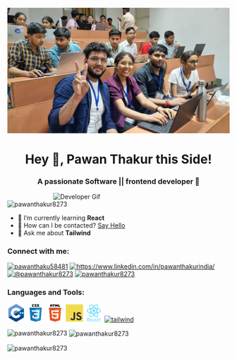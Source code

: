 ![logo](https://github.com/Pawanthakur8273/Pawanthakur8273/blob/main/coverphoto.jpg)
<h1 align="center">Hey 👋, Pawan Thakur this Side!</h1>
<h3 align="center">A passionate Software || frontend developer 🧡</h3>
<img src="https://user-images.githubusercontent.com/55389276/140866485-8fb1c876-9a8f-4d6a-98dc-08c4981eaf70.gif"
    alt="Developer Gif" align="right" width="400">

<p align="left"> <img
        src="https://komarev.com/ghpvc/?username=pawanthakur8273&label=Profile%20views&color=0e75b6&style=flat"
        alt="pawanthakur8273" /> </p>

<ul>
    <li>🌱 I’m currently learning <strong>React</strong></li>
    <li>🤝 How can I be contacted? <a href="https://linktr.ee/PawanthakurIndia">Say Hello</a></li>
    <li>💬 Ask me about <strong>Tailwind</strong></li>
</ul>

<h3>Connect with me:</h3>
<p>
    <a href="https://twitter.com/pawanthaku58481" target="_blank"><img
            src="https://raw.githubusercontent.com/rahuldkjain/github-profile-readme-generator/master/src/images/icons/Social/twitter.svg"
            alt="pawanthaku58481" height="30" width="40"></a>
    <a href="https://linkedin.com/in/https://www.linkedin.com/in/pawanthakurindia/" target="_blank"><img
            src="https://raw.githubusercontent.com/rahuldkjain/github-profile-readme-generator/master/src/images/icons/Social/linked-in-alt.svg"
            alt="https://www.linkedin.com/in/pawanthakurindia/" height="30" width="40"></a>
    <a href="https://medium.com/@pawanthakur8273" target="_blank"><img
            src="https://raw.githubusercontent.com/rahuldkjain/github-profile-readme-generator/master/src/images/icons/Social/medium.svg"
            alt="@pawanthakur8273" height="30" width="40"></a>
    <a href="https://www.leetcode.com/pawanthakur8273" target="_blank"><img
            src="https://raw.githubusercontent.com/rahuldkjain/github-profile-readme-generator/master/src/images/icons/Social/leet-code.svg"
            alt="pawanthakur8273" height="30" width="40"></a>
</p>

<h3>Languages and Tools:</h3>
<p>
    <a href="https://www.w3schools.com/cpp/" target="_blank" rel="noreferrer"><img
            src="https://raw.githubusercontent.com/devicons/devicon/master/icons/cplusplus/cplusplus-original.svg"
            alt="cplusplus" width="40" height="40"></a>
    <a href="https://www.w3schools.com/css/" target="_blank" rel="noreferrer"><img
            src="https://raw.githubusercontent.com/devicons/devicon/master/icons/css3/css3-original-wordmark.svg"
            alt="css3" width="40" height="40"></a>
    <a href="https://www.w3.org/html/" target="_blank" rel="noreferrer"><img
            src="https://raw.githubusercontent.com/devicons/devicon/master/icons/html5/html5-original-wordmark.svg"
            alt="html5" width="40" height="40"></a>
    <a href="https://developer.mozilla.org/en-US/docs/Web/JavaScript" target="_blank" rel="noreferrer"><img
            src="https://raw.githubusercontent.com/devicons/devicon/master/icons/javascript/javascript-original.svg"
            alt="javascript" width="40" height="40"></a>
    <a href="https://reactjs.org/" target="_blank" rel="noreferrer"><img
            src="https://raw.githubusercontent.com/devicons/devicon/master/icons/react/react-original-wordmark.svg"
            alt="react" width="40" height="40"></a>
    <a href="https://tailwindcss.com/" target="_blank" rel="noreferrer"><img
            src="https://www.vectorlogo.zone/logos/tailwindcss/tailwindcss-icon.svg" alt="tailwind" width="40"
            height="40"></a>
</p>

<p><img align="left"
        src="https://github-readme-stats.vercel.app/api/top-langs?username=pawanthakur8273&show_icons=true&locale=en&layout=compact"
        alt="pawanthakur8273"></p>

<p>&nbsp;<img align="center"
        src="https://github-readme-stats.vercel.app/api?username=pawanthakur8273&show_icons=true&locale=en"
        alt="pawanthakur8273"></p>

<p><img align="center" src="https://github-readme-streak-stats.herokuapp.com/?user=pawanthakur8273&"
        alt="pawanthakur8273"></p>
